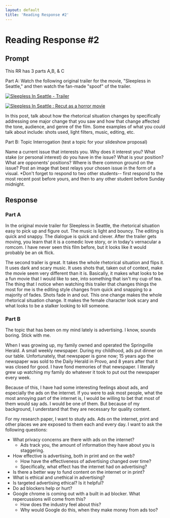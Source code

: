 ```yaml
---
layout: default
title: 'Reading Response #2'
---
```


# Reading Response #2

## Prompt

This RR has 3 parts A,B, & C

Part A: Watch the following original trailer for the movie, "Sleepless in Seattle," and then watch the fan-made "spoof" of the trailer.

[![Sleepless In Seattle - Trailer](https://img.youtube.com/vi/L4Ll-xXjjXc/0.jpg)](https://www.youtube.com/watch?v=L4Ll-xXjjXc)

[![Sleepless In Seattle : Recut as a horror movie](https://img.youtube.com/vi/frUPnZMxr08/0.jpg)](https://www.youtube.com/watch?v=frUPnZMxr08)


In this post, talk about how the rhetorical situation changes by specifically addressing one major change that you saw and how that change affected the tone, audience, and genre of the film. Some examples of what you could talk about include: shots used, light filters, music, editing, etc. 

Part B: Topic Interrogation (test a topic for your slideshow proposal)

Name a current issue that interests you.
Why does it interest you?
What stake (or personal interest) do you have in the issue?
What is your position? 
What are opponents’ positions? 
Where is there common ground on the issue?
Post an image that best relays your chosen issue in the form of a visual.
*Don't forget to respond to two other students-- first respond to the most recent post before yours, and then to any other student before Sunday midnight.  

## Response
### Part A

In the original movie trailer for Sleepless in Seattle, the rhetorical situation easy to pick up and figure out. The music is light and bouncy. The editing is quick and snappy. The dialogue is quick and clever. After the trailer gets moving, you learn that it is a comedic love story, or in today's vernacular a romcom. I have never seen this film before, but it looks like it would probably be an ok flick.

The second trailer is great. It takes the whole rhetorical situation and flips it. It uses dark and scary music. It uses shots that, taken out of context, make the movie seem very different than it is. Basically, it makes what looks to be a fun movie that I would like to see, into something that isn't my cup of tea. The thing that I notice when watching this trailer that changes things the most for me is the editing style changes from quick and snapping to a majority of fades. Shots fade in and out. This one change makes the whole rhetorical situation change. It makes the female character look scary and what looks to be a stalker looking to kill someone.

### Part B

The topic that has been on my mind lately is advertising. I know, sounds boring. Stick with me.

When I was growing up, my family owned and operated the Springville Herald. A small weekly newspaper. During my childhood, ads put dinner on our table. Unfortunately, that newspaper is gone now; 15 years ago the newspaper was sold to the Daily Herald in Provo, and 8 years after that it was closed for good. I have fond memories of that newspaper. I literally grew up watching my family do whatever it took to put out the newspaper every week.

Because of this, I have had some interesting feelings about ads, and especially the ads on the internet. If you were to ask most people, what the most annoying part of the internet is, I would be willing to bet that most of them would say ads. I would be one of them. But because of my background, I understand that they are necessary for quality content.

For my research paper, I want to study ads. Ads on the internet, print and other places we are exposed to them each and every day. I want to ask the following questions:

* What privacy concerns are there with ads on the internet?
  * Ads track you, the amount of information they have about you is staggering.
* How effective is advertising, both in print and on the web?
  * How have the effectiveness of advertising changed over time?
  * Specifically, what effect has the internet had on advertising?
* Is there a better way to fund content on the internet or in print?
* What is ethical and unethical in advertising?
* Is targeted advertising ethical? Is it helpful?
* Do ad blockers help or hurt?
* Google chrome is coming out with a built in ad blocker. What repercussions will come from this?
  * How does the industry feel about this?
  * Why would Google do this, when they make money from ads too?